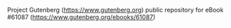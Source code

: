 Project Gutenberg (https://www.gutenberg.org) public repository for eBook #61087 (https://www.gutenberg.org/ebooks/61087)
